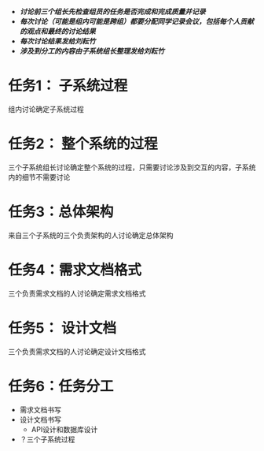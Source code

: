 - ***讨论前三个组长先检查组员的任务是否完成和完成质量并记录***
- ***每次讨论（可能是组内可能是跨组）都要分配同学记录会议，包括每个人贡献的观点和最终的讨论结果***
- ***每次讨论结果发给刘耘竹***
- ***涉及到分工的内容由子系统组长整理发给刘耘竹***

# 任务1： 子系统过程

组内讨论确定子系统过程

# 任务2： 整个系统的过程

三个子系统组长讨论确定整个系统的过程，只需要讨论涉及到交互的内容，子系统内的细节不需要讨论

# 任务3：总体架构

来自三个子系统的三个负责架构的人讨论确定总体架构

# 任务4：需求文档格式

三个负责需求文档的人讨论确定需求文档格式

# 任务5： 设计文档

三个负责需求文档的人讨论确定设计文档格式

# 任务6：任务分工

- 需求文档书写
- 设计文档书写
	- API设计和数据库设计 
- ？三个子系统过程
